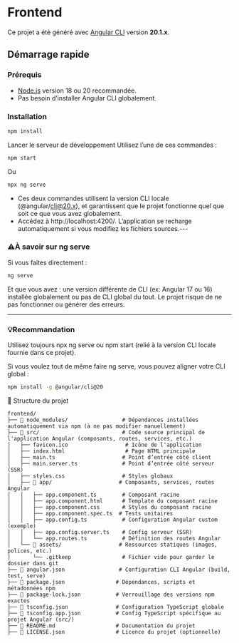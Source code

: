 # Frontend

Ce projet a été généré avec [Angular CLI](https://github.com/angular/angular-cli) version **20.1.x**.

##  Démarrage rapide

### Prérequis
- [Node.js](https://nodejs.org) version 18 ou 20 recommandée.
- Pas besoin d’installer Angular CLI globalement.

### Installation
```bash
npm install
```
Lancer le serveur de développement
Utilisez l’une de ces commandes :

```bash
npm start
```
Ou
```bash
npx ng serve
```
- Ces deux commandes utilisent la version CLI locale (@angular/cli@20.x), et garantissent que le projet fonctionne quel que soit ce que vous avez globalement.
- Accédez à http://localhost:4200/. L’application se recharge automatiquement si vous modifiez les fichiers sources.---
### ⚠️À savoir sur ng serve
Si vous faites directement :
```bash
ng serve
```
Et que vous avez :
une version différente de CLI (ex: Angular 17 ou 16) installée globalement
ou pas de CLI global du tout.
Le projet risque de ne pas fonctionner ou générer des erreurs.

---
### 💡Recommandation
Utilisez toujours npx ng serve ou npm start (relié à la version CLI locale fournie dans ce projet).

Si vous voulez tout de même faire ng serve, vous pouvez aligner votre CLI global :

```bash
npm install -g @angular/cli@20
```

📂 Structure du projet

```
frontend/
├── 📁 node_modules/                 # Dépendances installées automatiquement via npm (à ne pas modifier manuellement)
├── 📁 src/                          # Code source principal de l'application Angular (composants, routes, services, etc.)
│   ├── favicon.ico                  # Icône de l'application
│   ├── index.html                   # Page HTML principale
│   ├── main.ts                     # Point d’entrée côté client
│   ├── main.server.ts              # Point d’entrée côté serveur (SSR)
│   ├── styles.css                  # Styles globaux
│   ├── 📁 app/                     # Composants, services, routes Angular
│   │   ├── app.component.ts        # Composant racine
│   │   ├── app.component.html      # Template du composant racine
│   │   ├── app.component.css       # Styles du composant racine
│   │   ├── app.component.spec.ts  # Tests unitaires
│   │   ├── app.config.ts           # Configuration Angular custom (exemple)
│   │   ├── app.config.server.ts    # Config serveur (SSR)
│   │   └── app.routes.ts           # Définition des routes Angular
│   └── 📁 assets/                  # Ressources statiques (images, polices, etc.)
│       └── .gitkeep                # Fichier vide pour garder le dossier dans git
├── 📄 angular.json                 # Configuration CLI Angular (build, test, serve)
├── 📄 package.json                # Dépendances, scripts et métadonnées npm
├── 📄 package-lock.json           # Verrouillage des versions npm exactes
├── 📄 tsconfig.json               # Configuration TypeScript globale
├── 📄 tsconfig.app.json           # Config TypeScript spécifique au projet Angular (src/)
├── 📄 README.md                   # Documentation du projet
├── 📄 LICENSE.json                # Licence du projet (optionnelle)

```